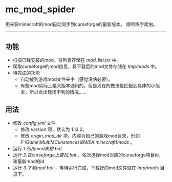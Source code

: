 
# mc_mod_spider
用来将minecraft的mod自动同步到curseforge的最新版本。
顺带练手爬虫。

---

## 功能
* 扫描已经安装的mod，将列表存储在 *mod_list.txt* 中。
* 爬取curseforge的mod信息，将下载后的mod文件存储在 *tmp/mods* 中。
* 待完成的功能
    * 自动放到游戏mod文件夹中（感觉没啥必要）。
    * 有些mod实际上是大版本通用的，但是现在的做法是匹配到具体的小版本，所以会出现找不到的情况……
## 用法
* 修改 *config.yml* 文件。
    * 修改 *version* 项，默认为 1.12.2。
    * 修改 *origin_mod_dir* 项，内容为自己的游戏mod目录，形如 *F:\Game\MultiMC\instances\BWEA\.minecraft\mods* 。
* 运行 *1.列出mod表格.bat*
* 运行 *2.在curseforge上查找.bat* ，依次选择mod对应的curseforge项目id，和最新mod的id
* 运行 *3.下载mod.bat* ，等待运行完成，下载好的mod文件就在 *tmp/mods* 目录下。
